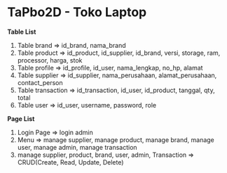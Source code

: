 # TaPbo2D - Toko Laptop

**Table List**
1. Table brand => id_brand, nama_brand
2. Table product => id_product, id_supplier, id_brand, versi, storage, ram, processor, harga, stok
3. Table profile => id_profile, id_user, nama_lengkap, no_hp, alamat
4. Table supplier => id_supplier, nama_perusahaan, alamat_perusahaan, contact_person
5. Table transaction => id_transaction, id_user, id_product, tanggal, qty, total
6. Table user => id_user, username, password, role

**Page List**
1. Login Page => login admin
2. Menu => manage supplier, manage product, manage brand, manage user, manage admin, manage transaction
3. manage supplier, product, brand, user, admin, Transaction => CRUD(Create, Read, Update, Delete)
